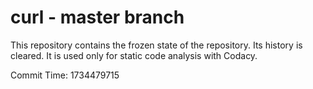 # curl - master branch

This repository contains the frozen state of the repository.
Its history is cleared. It is used only for static code
analysis with Codacy.

Commit Time: 1734479715